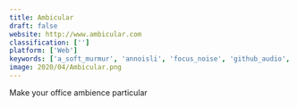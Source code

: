 ```yaml
---
title: Ambicular
draft: false 
website: http://www.ambicular.com
classification: ['']
platform: ['Web']
keywords: ['a_soft_murmur', 'annoisli', 'focus_noise', 'github_audio', 'hipster_sound', 'noize.ml', 'noizio', 'quiet_time', 'rainy_mood', 'silenz', 'simplynoise', 'sleepjet', 'sounddrown', 'studiowave', 'virtocean', 'white_noise']
image: 2020/04/Ambicular.png
---
```

Make your office ambience particular